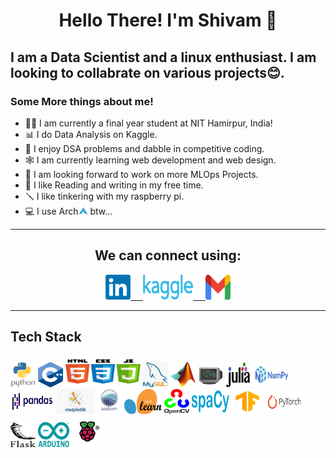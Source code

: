 <head>
  <style>
  img{
    display: inline-block;
  }
</style>
</head>
<h1 align='center'>Hello There! I'm Shivam 👋 </h1>
<h2> I am a Data Scientist and a linux enthusiast. I am looking to collabrate on various projects😊. </h2>
<h3> Some More things about me! </h3>
<ul>
  <li> 🧑‍🎓 I am currently a final year student at NIT Hamirpur, India! </li>
  <li> 📊 I do Data Analysis on Kaggle.</li>
  <li> 💪 I enjoy DSA problems and dabble in competitive coding.
  <li> 🕸 I am currently learning web development and web design. </li>
  <li> 🎰 I am looking forward to work on more MLOps Projects.</li>
  <li> 📖 I like Reading and writing in my free time. </li>
  <li> 🪛 I like tinkering with my raspberry pi. </li>
  <li> 💻 I use Arch<img  width="15" height="12" src="icons/arch.png">  btw...</li>
</ul>
<hr>
<div class='Contact' align = 'center'>
<h2 align='center'> We can connect using: </h2>
<a href='https://www.linkedin.com/in/shivam-sagar-aa084820b/'> <img width='40' height='40' src='icons/linkedin.png'>
&nbsp
&nbsp
<a href='https://www.kaggle.com/shsagar'> <img width='80' height='40' src='icons/Kaggle_logo.png'>
&nbsp
&nbsp
<a href='mailto:shsagar1126@gmail.com'> <img width='40' height='40' src='icons/gmail.png'> </a>
</div>
<hr>
<h2>Tech Stack</h2>
<img width="40" height="40" src="icons/python.png"> 
<img width="40" height="40" src="icons/Cpp.png">
<img width="120" height="50" src="icons/htmlcssjavascript.png">
<img  width="40" height="40" src="icons/mysql.png">
<img  width="40" height="40" src="icons/matlab.png">
<img  width="40" height="40" src="icons/fish.png">
<img  width="40" height="40" src="icons/julia.svg">
<img  width="60" height="40" src="icons/numpy.png">
<img  width="70" height="40" src="icons/pandas.png">
<img  width="60" height="40" src="icons/matplotlib.png">
<img  width="40" height="40" src="icons/seaborn.png">
<img  width="60" height="40" src="icons/scikitlearn.png">
<img  width="40" height="40" src="icons/OpenCV.png">
<img  width="60" height="40" src="icons/spaCY.png">
<img  width="50" height="40" src="icons/tensorflow.png">
<img  width="60" height="40" src="icons/pytorch.png">
<img  width="40" height="40" src="icons/flask.png">
<img  width="50" height="40" src="icons/arduino.png">
<img  width="50" height="50" src="icons/raspberrypi.png">


